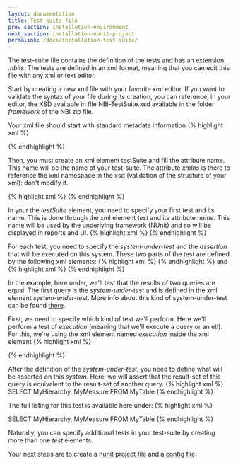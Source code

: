 ```yaml
---
layout: documentation
title: Test-suite file
prev_section: installation-environment
next_section: installation-nunit-project
permalink: /docs/installation-test-suite/
---
```

The test-suite file contains the definition of the tests and has an extension *.nbits*. The tests are defined in an xml format, meaning that you can edit this file with any xml or text editor.

Start by creating a new xml file with your favorite xml editor. If you want to validate the syntax of your file during its creation, you can reference, in your editor, the XSD available in file NBi-TestSuite.xsd available in the folder *framework* of the NBi zip file.

Your xml file should start with standard metadata information
{% highlight xml %}
<?xml version="1.0" encoding="utf-8"?>
{% endhighlight %}

Then, you must create an xml element testSuite and fill the attribute name. This name will be the name of your test-suite. The attribute *xmlns* is there to reference the xml namespace in the xsd (validation of the structure of your xml): don't modify it.

{% highlight xml %}
<testSuite name="My first test suite" xmlns="http://NBi/TestSuite">
{% endhighlight %}

In your the *testSuite* element, you need to specify your first test and its name. This is done through the xml element *test* and its attribute *name*. This name will be used by the underlying framework (NUnit) and so will be displayed in reports and UI.
{% highlight xml %}
<test name="my first test"/>
{% endhighlight %}

For each test, you need to specify the *system-under-test* and the *assertion* that will be executed on this system. These two parts of the test are defined by the following xml elements:
{% highlight xml %}
<system-under-test />
{% endhighlight %}
and
{% highlight xml %}
<assert />
{% endhighlight %}

In the example, here under, we'll test that the results of two queries are equal. The first query is the *system-under-test* and is defined in the xml element *system-under-test*. More info about this kind of system-under-test can be found [there](../equivalence-resultsets).

First, we need to specify which kind of test we'll perform. Here we'll perform a test of *execution* (meaning that we'll execute a query or an etl). For this, we're using the xml element named *execution* inside the xml element
{% highlight xml %}
<system-under-test>
 <execution>
  <query connectionString="...">
   <![CDATA[
   SELECT
    {[Measure].[MyMeasure]} ON 0,
    {[MyDimension].[MyHierarchy].Members} ON 1
   FROM
    MyCube
   ]]>
 </execution>
</system-under-test>
{% endhighlight %}

After the definition of the *system-under-test*, you need to define what will be asserted on this *system*. Here, we will assert that the result-set of this query is equivalent to the result-set of another query.
{% highlight xml %}
<assert>
 <equalTo>
  <query connectionString="...">
   SELECT MyHierarchy, MyMeasure FROM MyTable
  </query>
 </equalTo>
</assert>
{% endhighlight %}

The full listing for this test is available here under:
{% highlight xml %}
<?xml version="1.0" encoding="utf-8"?>
<testSuite name="My first test suite" xmlns="http://NBi/TestSuite">
 <test name="My first test">
  <system-under-test>
   <execution>
    <query connectionString="...">
     <![CDATA[
     SELECT
      {[Measure].[MyMeasure]} ON 0,
      {[MyDimension].[MyHierarchy].Members} ON 1
     FROM
      MyCube
     ]]>
    </query>
   </execution>
  </system-under-test>
  <assert>
   <equalTo>
    <query connectionString="...">
     SELECT MyHierarchy, MyMeasure FROM MyTable
    </query>
   </equalTo>
  </assert>
 </test>
</testSuite>
{% endhighlight %}

Naturally, you can specify additional tests in your test-suite by creating more than one *test* elements.

Your next steps are to create a [nunit project file](../installation-nunit-project) and a [config file](../installation-config).
